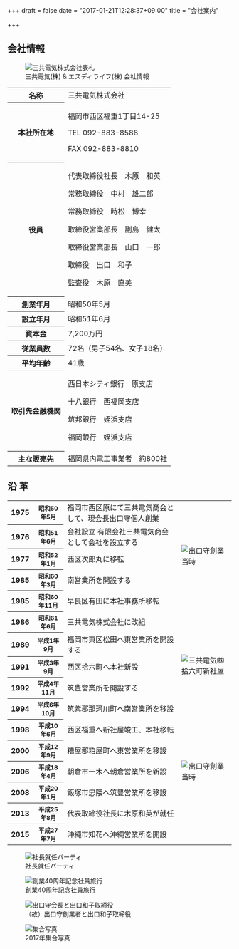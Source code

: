 +++
draft = false
date = "2017-01-21T12:28:37+09:00"
title = "会社案内"

+++
[]()<!-- for Markdown -->
        <div class="page-header2 text-left">
          <h2 class="headline rich_font h1_title">会社情報</h2>
        </div>
        <section class="row">
          <section class="note margin-t-20">
          <div class="row">
            <div class="col-sm-8 col-sm-offset-2">
              <figure class="center-block"><img src="images/corporate_nen6_.jpg" alt="三共電気株式会社表札" class="img-responsive center-block" />
              <figcaption>三共電気(株) & エスディライフ(株) 会社情報</figcaption>
              </figure>
            </div>
          </div>
          </section>
          <!--表テスト▼-->
          <section class="note margin-t-20">
          <div class="row">
          <div class="col-sm-10 col-sm-offset-1">
          <table class="margin-t-20">
            <tr>
              <th>名称</th>
              <td>三共電気株式会社</td>
            </tr>
            <tr>
              <th>本社所在地</th>
              <td>
                <p>福岡市西区福重1丁目14-25</p>
                <p>TEL 092-883-8588</p>
                <p>FAX 092-883-8810</p>
              </td>
            </tr>
            <tr>
              <th>役員</th>
              <td>
                <p>代表取締役社長　木原　和英</p>
                <p>常務取締役　中村　雄二郎</p>
                <p>常務取締役　時松　博幸</p>
                <p>取締役営業部長　副島　健太</p>
                <p>取締役営業部長　山口　一郎</p>
                <p>取締役　出口　和子 </p>
                <p>監査役　木原　直美</p>
              </td>
            </tr>
            <tr>
              <th>創業年月</th>
              <td>昭和50年5月</td>
            </tr>
            <tr>
              <th>設立年月</th>
              <td>昭和51年6月</td>
            </tr>
            <tr>
              <th>資本金</th>
              <td>7,200万円</td>
            </tr>
            <tr>
              <th>従業員数</th>
              <td>72名（男子54名、女子18名）</td>
            </tr>
            <tr>
              <th>平均年齢</th>
              <td>41歳</td>
            </tr>
            <tr>
              <th>取引先金融機関</th>
              <td>
                <p>西日本シティ銀行　原支店</p>
                <p>十八銀行　西福岡支店</p>
                <p>筑邦銀行　姪浜支店</p>
                <p>福岡銀行　姪浜支店</p>
              </td>
            </tr>
            <tr>
              <th>主な販売先</th>
              <td>福岡県内電工事業者　約800社</td>
            </tr>
          </table>
		  </div>
		  </div>
          </section>
          <!--表テスト▲--> 
        </section>
        <div class="page-header text-left">
          <h2 class="headline rich_font h1_title">沿 革</h2>
        </div>
        <section class="row">
          <!--沿革表テスト▼-->
          <div class="col-sm-12">
          <table class="table_01">
            <tr>
              <th class="table_01">1975</th>
              <th class="table_01"><small>昭和50年5月</small></th>
              <td class="table_01">福岡市西区原にて三共電気商会として、現会長出口守個人創業</td>
              <td rowspan="5" class="table_02"><img src="images/corporate_nen1.jpg" class="img-responsive" alt="出口守創業当時" /></td>
            </tr>
            <tr>
              <th class="table_01">1976</th>
              <th class="table_01"><small>昭和51年6月</small></th>
              <td class="table_01">会社設立 有限会社三共電気商会として会社を設立する </td>
            </tr>
            <tr>
              <th class="table_01">1977</th>
              <th class="table_01"><small>昭和52年1月</small></th>
              <td class="table_01">西区次郎丸に移転 </td>
            </tr>
            <tr>
              <th class="table_01">1985</th>
              <th class="table_01"><small>昭和60年3月</small></th>
              <td class="table_01">南営業所を開設する</td>
            </tr>
            <tr>
              <th class="table_01">1985</th>
              <th class="table_01"><small>昭和60年11月</small></th>
              <td class="table_01">早良区有田に本社事務所移転</td>
            </tr>
            <tr>
              <th class="table_01">1986</th>
              <th class="table_01"><small>昭和61年6月</small></th>
              <td class="table_01">三共電気株式会社に改組</td>
              <td rowspan="5" class="table_03"><img src="images/corporate_nen2.jpg" class="img-responsive" alt="三共電気㈱拾六町新社屋" /></td>
            </tr>
            <tr>
              <th class="table_01">1989</th>
              <th class="table_01"><small>平成1年9月</small></th>
              <td class="table_01">福岡市東区松田へ東営業所を開設する </td>
            </tr>
            <tr>
              <th class="table_01">1991</th>
              <th class="table_01"><small>平成3年9月</small></th>
              <td class="table_01">西区拾六町へ本社新設</td>
            </tr>
            <tr>
              <th class="table_01">1992</th>
              <th class="table_01"><small>平成4年11月</small></th>
              <td class="table_01">筑豊営業所を開設する</td>
            </tr>
            <tr>
              <th class="table_01">1994</th>
              <th class="table_01"><small>平成6年10月</small></th>
              <td class="table_01">筑紫郡那珂川町へ南営業所を移設</td>
            </tr>
            <tr>
              <th class="table_01">1998</th>
              <th class="table_01"><small>平成10年6月</small></th>
              <td class="table_01">西区福重へ新社屋竣工、本社移転</td>
              <td rowspan="5" class="table_03"><img src="images/corporate_nen3.jpg" class="img-responsive" alt="出口守創業当時" /></td>
            </tr>
            <tr>
              <th class="table_01">2000</th>
              <th class="table_01"><small>平成12年9月</small></th>
              <td class="table_01">糟屋郡粕屋町へ東営業所を移設</td>
            </tr>
            <tr>
              <th class="table_01">2006</th>
              <th class="table_01"><small>平成18年4月</small></th>
              <td class="table_01">朝倉市一木へ朝倉営業所を新設</td>
            </tr>
            <tr>
              <th class="table_01">2008</th>
              <th class="table_01"><small>平成20年1月</small></th>
              <td class="table_01">飯塚市忠隈へ筑豊営業所を移設</td>
            </tr>
            <tr>
              <th class="table_01">2013</th>
              <th class="table_01"><small>平成25年8月</small></th>
              <td class="table_01">代表取締役社長に木原和英が就任</td>
            </tr>
            <tr>
              <th class="table_01">2015</th>
              <th class="table_01"><small>平成27年7月</small></th>
              <td class="table_01">沖縄市知花へ沖縄営業所を開設</td>
              <td class="table_04"></td>
            </tr>
          </table>
		  </div>
		  </section>
          <!--沿革表テスト▲-->
          <!--写真横並び▼-->
          <section class="note margin-t-20">
          <div class="row">
            <div class="col-sm-5 col-sm-offset-1">
            <figure>
            <img src="images/new_president.jpg" alt="社長就任パーティ" class="img-responsive img-thumbnail pull-right" data-action="zoom">
            <figcaption>社長就任パーティ</figcaption>
            </figure>
            </div>
            <div class="col-sm-5">
            <figure>
            <img src="images/all_member_40th.jpg" alt="創業40周年記念社員旅行" class="img-responsive img-thumbnail pull-right" data-action="zoom">
            <figcaption>創業40周年記念社員旅行</figcaption>
            </figure>
            </div>
          </div>
          <div class="row margin-t-20">
            <div class="col-sm-5 col-sm-offset-1">
            <figure>
            <img src="images/corporate_nen4_.jpg" alt="出口守会長と出口和子取締役" class="img-responsive img-thumbnail pull-right" data-action="zoom">
            <figcaption>（故）出口守創業者と出口和子取締役</figcaption>
            </figure>
            </div>
            <div class="col-sm-5">
            <figure>
            <img src="images/corporate_nen5_.jpg" alt="集合写真" class="img-responsive img-thumbnail pull-right" data-action="zoom">
            <figcaption>2017年集合写真</figcaption>
            </figure>
            </div>
          </div>
          </section>          
          <!--写真横並び▲--> 
		</section>
